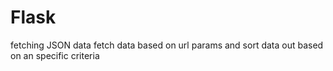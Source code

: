 # Flask
fetching JSON data
fetch data based on url params and sort data out based on an specific criteria
